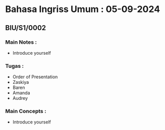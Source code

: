 # Bahasa Ingriss Umum : 05-09-2024
## BIU/S1/0002

### Main Notes :
- Introduce yourself

### Tugas :
- Order of Presentation
- Zaskiya
- Baren
- Amanda
- Audrey
### Main Concepts :
- Introduce yourself

